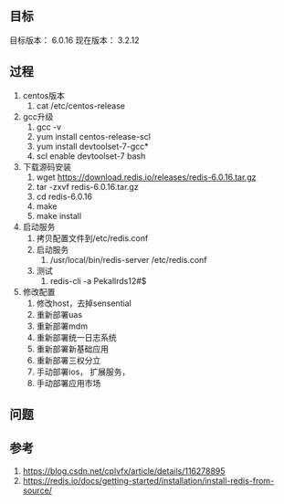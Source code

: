 ## 目标
目标版本： 6.0.16
现在版本： 3.2.12

## 过程
1. centos版本
	1. cat /etc/centos-release
2. gcc升级
	1. gcc -v
	2. yum install centos-release-scl
	3. yum install devtoolset-7-gcc*
	4. scl enable devtoolset-7 bash
3. 下载源码安装
	1. wget https://download.redis.io/releases/redis-6.0.16.tar.gz
	2. tar -zxvf redis-6.0.16.tar.gz
	3. cd redis-6.0.16
	4. make
	5. make install
4. 启动服务
	1. 拷贝配置文件到/etc/redis.conf
	2. 启动服务
		1. /usr/local/bin/redis-server /etc/redis.conf
	3. 测试
		1. redis-cli -a Pekallrds12#$
5. 修改配置
	1. 修改host，去掉sensential
	2. 重新部署uas
	3. 重新部署mdm
	4. 重新部署统一日志系统
	5. 重新部署新基础应用
	6. 重新部署三权分立
	7. 手动部署ios， 扩展服务，
	8. 手动部署应用市场

## 问题


## 参考
1. https://blog.csdn.net/cplvfx/article/details/116278895
2. https://redis.io/docs/getting-started/installation/install-redis-from-source/